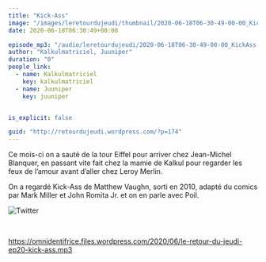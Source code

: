 ```yaml
---
title: "Kick-Ass"
image: "/images/leretourdujeudi/thumbnail/2020-06-18T06-30-49-00-00_KickAss.jpg"
date: 2020-06-18T06:30:49+00:00

episode_mp3: "/audio/leretourdujeudi/2020-06-18T06-30-49-00-00_KickAss.mp3"
author: "Kalkulmatriciel, Juuniper"
duration: "0"
people_link: 
  - name: Kalkulmatriciel
    key: kalkulmatriciel
  - name: Juuniper
    key: juuniper


is_explicit: false

guid: "http://retourdujeudi.wordpress.com/?p=174"
---
```


<PodcastHeader/>

<!-- ECRIRE LA DESCRIPTION DE L'EPISODE SOUS CETTE LIGNE -->
<p>Ce mois-ci on a sauté de la tour Eiffel pour arriver chez Jean-Michel Blanquer, en passant vite fait chez la mamie de Kalkul pour regarder les feux de l’amour avant d’aller chez Leroy Merlin.</p>
<p>On a regardé Kick-Ass de Matthew Vaughn, sorti en 2010, adapté du comics par Mark Miller et John Romita Jr. et on en parle avec Poil.</p>
<p><img src="/resources/leretourdujeudi/2020-06-18T06-30-49-00-00_KickAss/twitter.jpg" alt="Twitter"></p>
<p>&nbsp;</p>
<p><a href="https://omnidentifrice.files.wordpress.com/2020/06/le-retour-du-jeudi-ep20-kick-ass.mp3" rel="nofollow">https://omnidentifrice.files.wordpress.com/2020/06/le-retour-du-jeudi-ep20-kick-ass.mp3</a></p>


